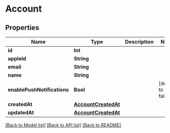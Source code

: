 # Account

## Properties
Name | Type | Description | Notes
------------ | ------------- | ------------- | -------------
**id** | **Int** |  | 
**appleId** | **String** |  | 
**email** | **String** |  | 
**name** | **String** |  | 
**enablePushNotifications** | **Bool** |  | [default to false]
**createdAt** | [**AccountCreatedAt**](AccountCreatedAt.md) |  | 
**updatedAt** | [**AccountCreatedAt**](AccountCreatedAt.md) |  | 

[[Back to Model list]](../README.md#documentation-for-models) [[Back to API list]](../README.md#documentation-for-api-endpoints) [[Back to README]](../README.md)


